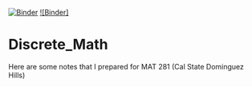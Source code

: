 [![Binder](https://mybinder.org/badge_logo.svg)](https://mybinder.org/v2/gh/wypong/Discrete_Math/HEAD)
[![Binder]](https://mybinder.org/v2/gh/wypong/DiscreteMath/main?filepath=Sets.ipynb)
# Discrete_Math
Here are some notes that I prepared for MAT 281 (Cal State Dominguez Hills)
